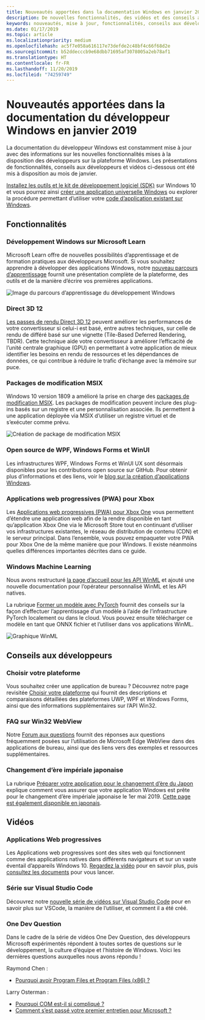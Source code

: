 ```yaml
---
title: Nouveautés apportées dans la documentation Windows en janvier 2019 – Développer des applications UWP
description: De nouvelles fonctionnalités, des vidéos et des conseils aux développeurs ont été ajoutés à la documentation du développeur Windows 10 en janvier 2019
keywords: nouveautés, mise à jour, fonctionnalités, conseils aux développeurs, Windows 10
ms.date: 01/17/2019
ms.topic: article
ms.localizationpriority: medium
ms.openlocfilehash: ac5f7e058a616117e73defde2c48bf4c66f68d2e
ms.sourcegitcommit: b52ddecccb9e68dbb71695af3078005a2eb78af1
ms.translationtype: HT
ms.contentlocale: fr-FR
ms.lasthandoff: 11/20/2019
ms.locfileid: "74259749"
---
```

# <a name="whats-new-in-the-windows-developer-docs-in-january-2019"></a>Nouveautés apportées dans la documentation du développeur Windows en janvier 2019

La documentation du développeur Windows est constamment mise à jour avec des informations sur les nouvelles fonctionnalités mises à la disposition des développeurs sur la plateforme Windows. Les présentations de fonctionnalités, conseils aux développeurs et vidéos ci-dessous ont été mis à disposition au mois de janvier.

[Installez les outils et le kit de développement logiciel (SDK)](https://developer.microsoft.com/windows/downloads#_blank) sur Windows 10 et vous pourrez ainsi [créer une application universelle Windows](../get-started/create-uwp-apps.md) ou explorer la procédure permettant d’utiliser votre [code d’application existant sur Windows](../porting/index.md).

## <a name="features"></a>Fonctionnalités

### <a name="windows-development-on-microsoft-learn"></a>Développement Windows sur Microsoft Learn

Microsoft Learn offre de nouvelles possibilités d’apprentissage et de formation pratiques aux développeurs Microsoft. Si vous souhaitez apprendre à développer des applications Windows, notre [nouveau parcours d’apprentissage](https://docs.microsoft.com/learn/paths/develop-windows10-apps/) fournit une présentation complète de la plateforme, des outils et de la manière d’écrire vos premières applications.

![Image du parcours d’apprentissage du développement Windows](images/windows-learn.png)

### <a name="direct-3d-12"></a>Direct 3D 12

[Les passes de rendu Direct 3D 12](/windows/desktop/direct3d12/direct3d-12-render-passes) peuvent améliorer les performances de votre convertisseur si celui-i est basé, entre autres techniques, sur celle de rendu de différé basé sur une vignette (Tile-Based Deferred Rendering, TBDR). Cette technique aide votre convertisseur à améliorer l’efficacité de l’unité centrale graphique (GPU) en permettant à votre application de mieux identifier les besoins en rendu de ressources et les dépendances de données, ce qui contribue à réduire le trafic d’échange avec la mémoire sur puce.

### <a name="msix-modification-packages"></a>Packages de modification MSIX

Windows 10 version 1809 a amélioré la prise en charge des [packages de modification MSIX](https://docs.microsoft.com/windows/msix/modification-package-1809-update). Les packages de modification peuvent inclure des plug-ins basés sur un registre et une personnalisation associée. Ils permettent à une application déployée via MSIX d’utiliser un registre virtuel et de s’exécuter comme prévu.

![Création de package de modification MSIX](images/msix-modification-package.png)

### <a name="open-source-of-wpf-windows-forms-and-winui"></a>Open source de WPF, Windows Forms et WinUI

Les infrastructures WPF, Windows Forms et WinUI UX sont désormais disponibles pour les contributions open source sur GitHub. Pour obtenir plus d’informations et des liens, voir le [blog sur la création d’applications Windows](https://blogs.windows.com/buildingapps/2018/12/04/announcing-open-source-of-wpf-windows-forms-and-winui-at-microsoft-connect-2018/#OKZjJs1VVTrMMtkL.97).

### <a name="progressive-web-apps-for-xbox"></a>Applications web progressives (PWA) pour Xbox

Les [Applications web progressives (PWA) pour Xbox One](https://docs.microsoft.com/microsoft-edge/progressive-web-apps/xbox-considerations) vous permettent d’étendre une application web afin de la rendre disponible en tant qu’application Xbox One via le Microsoft Store tout en continuant d’utiliser vos infrastructures existantes, le réseau de distribution de contenu (CDN) et le serveur principal. Dans l’ensemble, vous pouvez empaqueter votre PWA pour Xbox One de la même manière que pour Windows. Il existe néanmoins quelles différences importantes décrites dans ce guide.

### <a name="windows-machine-learning"></a>Windows Machine Learning

Nous avons restructuré [la page d’accueil pour les API WinML](https://docs.microsoft.com/windows/ai/api-reference) et ajouté une nouvelle documentation pour l’opérateur personnalisé WinML et les API natives.

La rubrique [Former un modèle avec PyTorch](https://docs.microsoft.com/windows/ai/train-model-pytorch) fournit des conseils sur la façon d’effectuer l’apprentissage d’un modèle à l’aide de l’infrastructure PyTorch localement ou dans le cloud. Vous pouvez ensuite télécharger ce modèle en tant que ONNX fichier et l’utiliser dans vos applications WinML.

![Graphique WinML](images/winml-graphic.png)

## <a name="developer-guidance"></a>Conseils aux développeurs

### <a name="choose-your-platform"></a>Choisir votre plateforme

Vous souhaitez créer une application de bureau ? Découvrez notre page revisitée [Choisir votre plateforme](https://docs.microsoft.com/windows/desktop/choose-your-technology) qui fournit des descriptions et comparaisons détaillées des plateformes UWP, WPF et Windows Forms, ainsi que des informations supplémentaires sur l’API Win32.

### <a name="faqs-on-win32-webview"></a>FAQ sur Win32 WebView

Notre [Forum aux questions](https://docs.microsoft.com/windows/communitytoolkit/controls/wpf-winforms/webview#frequently-asked-questions-faqs) fournit des réponses aux questions fréquemment posées sur l’utilisation de Microsoft Edge WebView dans des applications de bureau, ainsi que des liens vers des exemples et ressources supplémentaires.

### <a name="japanese-era-change"></a>Changement d’ère impériale japonaise

La rubrique [Préparer votre application pour le changement d’ère du Japon](../design/globalizing/japanese-era-change.md) explique comment vous assurer que votre application Windows est prête pour le changement d’ère impériale japonaise le 1er mai 2019. [Cette page est également disponible en japonais](https://docs.microsoft.com/ja-jp/windows/uwp/design/globalizing/japanese-era-change).

## <a name="videos"></a>Vidéos

### <a name="progressive-web-apps"></a>Applications Web progressives

Les Applications web progressives sont des sites web qui fonctionnent comme des applications natives dans différents navigateurs et sur un vaste éventail d’appareils Windows 10. [Regardez la vidéo](https://youtu.be/ugAewC3308Y) pour en savoir plus, puis [consultez les documents](https://developer.microsoft.com/windows/pwa) pour vous lancer.

### <a name="vs-code-series"></a>Série sur Visual Studio Code

Découvrez notre [nouvelle série de vidéos sur Visual Studio Code](https://www.youtube.com/playlist?list=PLlrxD0HtieHjQX77y-0sWH9IZBTmv1tTx) pour en savoir plus sur VSCode, la manière de l’utiliser, et comment il a été créé.

### <a name="one-dev-question"></a>One Dev Question

Dans le cadre de la série de vidéos One Dev Question, des développeurs Microsoft expérimentés répondent à toutes sortes de questions sur le développement, la culture d’équipe et l’histoire de Windows. Voici les dernières questions auxquelles nous avons répondu !

Raymond Chen :

* [Pourquoi avoir Program Files et Program Files (x86) ?](https://youtu.be/N7o9eJpFYco)

Larry Osterman :

* [Pourquoi COM est-il si compliqué ?](https://youtu.be/-gkXAV-StVA )
* [Comment s’est passé votre premier entretien pour Microsoft ?](https://youtu.be/qRb6otsHG5c)
